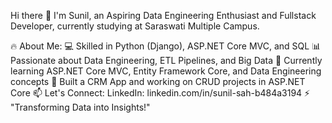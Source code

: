 Hi there 👋
I'm Sunil, an Aspiring Data Engineering Enthusiast and Fullstack Developer, currently studying at Saraswati Multiple Campus.

🔥 About Me:
💻 Skilled in Python (Django), ASP.NET Core MVC, and SQL
📊 Passionate about Data Engineering, ETL Pipelines, and Big Data
🌱 Currently learning ASP.NET Core MVC, Entity Framework Core, and Data Engineering concepts
🚀 Built a CRM App and working on CRUD projects in ASP.NET Core
📫 Let's Connect:
LinkedIn: linkedin.com/in/sunil-sah-b484a3194
⚡ "Transforming Data into Insights!"
